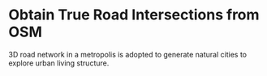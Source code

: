 # Obtain True Road Intersections from OSM
3D road network in a metropolis is adopted to generate natural cities to explore urban living structure.
